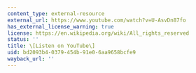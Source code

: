 ```yaml
---
content_type: external-resource
external_url: https://www.youtube.com/watch?v=U-AsvDn87fo
has_external_license_warning: true
license: https://en.wikipedia.org/wiki/All_rights_reserved
status: ''
title: \[Listen on YouTube\]
uid: bd2093b4-0379-454b-91e0-6aa9658bcfe9
wayback_url: ''
---
```

